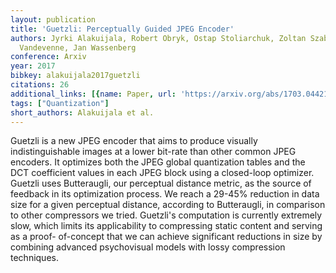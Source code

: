 ```yaml
---
layout: publication
title: 'Guetzli: Perceptually Guided JPEG Encoder'
authors: Jyrki Alakuijala, Robert Obryk, Ostap Stoliarchuk, Zoltan Szabadka, Lode
  Vandevenne, Jan Wassenberg
conference: Arxiv
year: 2017
bibkey: alakuijala2017guetzli
citations: 26
additional_links: [{name: Paper, url: 'https://arxiv.org/abs/1703.04421'}]
tags: ["Quantization"]
short_authors: Alakuijala et al.
---
```

Guetzli is a new JPEG encoder that aims to produce visually indistinguishable
images at a lower bit-rate than other common JPEG encoders. It optimizes both
the JPEG global quantization tables and the DCT coefficient values in each JPEG
block using a closed-loop optimizer. Guetzli uses Butteraugli, our perceptual
distance metric, as the source of feedback in its optimization process. We
reach a 29-45% reduction in data size for a given perceptual distance,
according to Butteraugli, in comparison to other compressors we tried.
Guetzli's computation is currently extremely slow, which limits its
applicability to compressing static content and serving as a proof- of-concept
that we can achieve significant reductions in size by combining advanced
psychovisual models with lossy compression techniques.